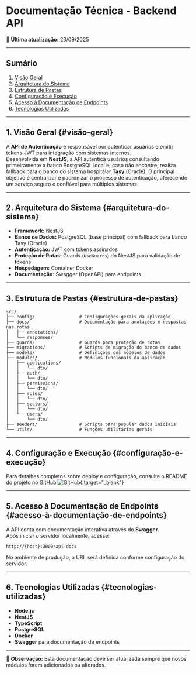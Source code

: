 # Documentação Técnica - Backend API

📅 **Última atualização:** 23/09/2025

---

## Sumário
1. [Visão Geral](#visão-geral)  
2. [Arquitetura do Sistema](#arquitetura-do-sistema)  
3. [Estrutura de Pastas](#estrutura-de-pastas)  
4. [Configuração e Execução](#configuração-e-execução)  
5. [Acesso à Documentação de Endpoints](#acesso-à-documentação-de-endpoints)  
6. [Tecnologias Utilizadas](#tecnologias-utilizadas)  

---

## 1. Visão Geral {#visão-geral}
A **API de Autenticação** é responsável por autenticar usuários e emitir tokens JWT para integração com sistemas internos.  
Desenvolvida em **NestJS**, a API autentica usuários consultando primeiramente o banco PostgreSQL local e, caso não encontre, realiza fallback para o banco do sistema hospitalar **Tasy** (Oracle).
O principal objetivo é centralizar e padronizar o processo de autenticação, oferecendo um serviço seguro e confiável para múltiplos sistemas.

---

## 2. Arquitetura do Sistema {#arquitetura-do-sistema}
- **Framework:** NestJS  
- **Banco de Dados:** PostgreSQL (base principal) com fallback para banco Tasy (Oracle)  
- **Autenticação:** JWT com tokens assinados  
- **Proteção de Rotas:** Guards (`UseGuards`) do NestJS para validação de tokens  
- **Hospedagem:** Container Docker  
- **Documentação:** Swagger (OpenAPI) para endpoints  

---

## 3. Estrutura de Pastas {#estrutura-de-pastas}

```
src/
├── config/                 # Configurações gerais da aplicação
├── docs/                   # Documentação para anotações e respostas nas rotas
│   ├── annotations/        
│   └── responses/          
├── guards/                 # Guards para proteção de rotas
├── migrations/             # Scripts de migração do banco de dados
├── models/                 # Definições dos modelos de dados
├── modules/                # Módulos funcionais da aplicação
│   ├── applications/       
│   │   └── dto/           
│   ├── auth/              
│   │   └── dto/            
│   ├── permissions/        
│   │   └── dto/            
│   ├── roles/             
│   │   └── dto/            
│   ├── sectors/            
│   │   └── dto/            
│   └── users/              
│       └── dto/            
├── seeders/                # Scripts para popular dados iniciais
└── utils/                  # Funções utilitárias gerais

```            

--- 

## 4. Configuração e Execução {#configuração-e-execução}
Para detalhes completos sobre deploy e configuração, consulte o README do projeto no GitHub
[![GitHub](https://img.shields.io/badge/GitHub-Repository-blue?logo=github)](https://github.com/Santa-Casa-Franca/scf-auth){:target="_blank"}

---

## 5. Acesso à Documentação de Endpoints {#acesso-à-documentação-de-endpoints}
A API conta com documentação interativa através do **Swagger**.  
Após iniciar o servidor localmente, acesse:

```
http://{host}:3000/api-docs
```

No ambiente de produção, a URL será definida conforme configuração do servidor.

---

## 6. Tecnologias Utilizadas {#tecnologias-utilizadas}
- **Node.js**  
- **NestJS**  
- **TypeScript**  
- **PostgreSQL**  
- **Docker**  
- **Swagger** para documentação de endpoints  

---
📌 **Observação:** Esta documentação deve ser atualizada sempre que novos módulos forem adicionados ou alterados.